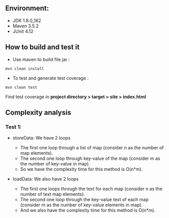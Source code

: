 ## Environment:
- JDK 1.8.0_162
- Maven 3.5.2
- JUnit 4.12

## How to build and test it
- Use maven to build file jar : 
```
mvn clean install
```
- To test and generate test coverage :
```
mvn clean test
```
Find test coverage in **project directory > target > site > index.html**
## Complexity analysis
### Test 1:
- storeData: We have 2 loops
  - The first one loop through a list of map (consider n as the number of map elements).
  - The second one loop through key-value of the map (consider m as the number of key-value in map).
  - So we have the complexity time for this method is O(n*m).
  
- loadData: We also have 2 loops
  - The first one loops through the text for each map (consider n as the number of text map elements).
  - The second one loop through the key-value text of each map (consider m as the number of key-value elements in map).
  - And we also have the complexity time for this method is O(n*m).
